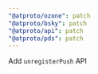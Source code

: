 ```yaml
---
"@atproto/ozone": patch
"@atproto/bsky": patch
"@atproto/api": patch
"@atproto/pds": patch
---
```


Add `unregisterPush` API
